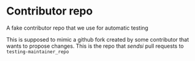 Contributor repo
====
A fake contributor repo that we use for automatic testing

This is supposed to mimic a github fork created by some contributor
that wants to propose changes. This is the repo that _sendsi_ pull requests
to `testing-maintainer_repo`
